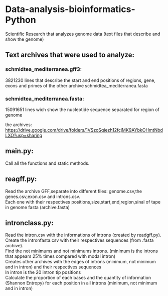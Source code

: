 # Data-analysis-bioinformatics-Python
Scientific Research that analyzes genome data (text files that describe and show the genome) <br/>
## Text archives that were used to analyze:<br/>
### schmidtea_mediterranea.gff3:<br/> 
3821230 lines that describe  the start and end positions of regions, gene, exons and primes  of the other archive schmidtea_mediterranea.fasta<br/>
### schmidtea_mediterranea.fasta:<br/> 
15091651 lines wich show the nucleotide sequence separated for region of genome<br/> 

the archives:
https://drive.google.com/drive/folders/1VSzoSqiezh12fcjMK9AYbkOHmtNbdLXO?usp=sharing

## main.py:
Call all the functions and static methods.

## reagff.py:
Read the archive GFF,separate into different files: genome.csv,the genes.csv,exon.csv and introns.csv.<br/>
Each one with their respectives positions,size,start,end,region,sinal of tape  in genome fasta (archive.fasta)

## intronclass.py:
Read the intron.csv with the informations of introns (created by readgff.py).<br/>
Create the intronfasta.csv with their respectives sequences (from .fasta archive).<br/>
Find the not minimums and not minimums introns. (minimum  is the introns that appears 25% times compared with modal intron) <br/>
Creates other archives with the edges of introns (minimum, not minimum and  in intron) and their respectives sequences<br/>
In intron is the 20 intron tip positions<br/>
Calculate the proportion of each bases and the quantity of information (Shannon Entropy) for each position in all introns (minimum, not minimum and in intron)<br/>
